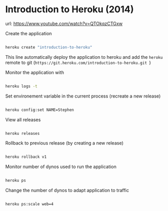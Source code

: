 # Introduction to Heroku (2014)

url: https://www.youtube.com/watch?v=QTOkqzCTGxw

Create the application
```bash

heroku create "introduction-to-heroku"
```
This line automatically deploy the application to heroku and add the `heroku` remote to
git (`https://git.heroku.com/introduction-to-heroku.git `)

Monitor the application with
```bash

heroku logs -t
```

Set environement variable in the current process (recreate a new release)
```bash

heroku config:set NAME=Stephen
```

View all releases
```bash

heroku releases
```

Rollback to previous release (by creating a new release)
```bash

heroku rollback v1
```

Monitor number of dynos used to run the application
```bash

heroku ps
```

Change the number of dynos to adapt application to traffic
```bash

heroku ps:scale web=4
```


